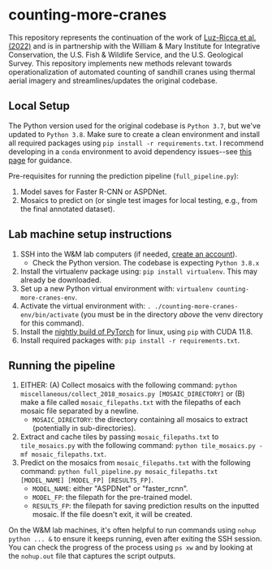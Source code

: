 # counting-more-cranes

This repository represents the continuation of the work of [Luz-Ricca et al. (2022)](https://doi.org/10.1002/rse2.301) and is in partnership with the William & Mary Institute for Integrative Conservation, the U.S. Fish & Wildlife Service, and the U.S. Geological Survey. This repository implements new methods relevant towards operationalization of automated counting of sandhill cranes using thermal aerial imagery and streamlines/updates the original codebase. 

## Local Setup 

The Python version used for the original codebase is `Python 3.7`, but we've updated to `Python 3.8`. Make sure to create a clean environment and install all required packages using `pip install -r requirements.txt`. I recommend developing in a `conda` environment to avoid dependency issues--see [this page](https://conda.io/projects/conda/en/latest/user-guide/tasks/manage-environments.html) for guidance.

Pre-requisites for running the prediction pipeline (`full_pipeline.py`):
1. Model saves for Faster R-CNN or ASPDNet.
2. Mosaics to predict on (or single test images for local testing, e.g., from the final annotated dataset).

## Lab machine setup instructions 

1. SSH into the W&M lab computers (if needed, [create an account](https://accounts.cs.wm.edu/newuser_template)).
   - Check the Python version. The codebase is expecting `Python 3.8.x`
2. Install the virtualenv package using: `pip install virtualenv`. This may already be downloaded.
3. Set up a new Python virtual environment with: `virtualenv counting-more-cranes-env`.
4. Activate the virtual environment with: `. ./counting-more-cranes-env/bin/activate` (you must be in the directory _above_ the venv directory for this command).
5. Install the [nightly build of PyTorch](https://pytorch.org/get-started/locally/) for linux, using `pip` with CUDA 11.8.
6. Install required packages with: `pip install -r requirements.txt`.

## Running the pipeline
1. EITHER: (A) Collect mosaics with the following command: `python miscellaneous/collect_2018_mosaics.py [MOSAIC_DIRECTORY]` or (B) make a file called `mosaic_filepaths.txt` with the filepaths of each mosaic file separated by a newline.
   - `MOSAIC_DIRECTORY`: the directory containing all mosaics to extract (potentially in sub-directories).
2. Extract and cache tiles by passing `mosaic_filepaths.txt` to `tile_mosaics.py` with the following command: `python tile_mosaics.py -mf mosaic_filepaths.txt`.
3. Predict on the mosaics from `mosaic_filepaths.txt` with the following command: `python full_pipeline.py mosaic_filepaths.txt [MODEL_NAME] [MODEL_FP] [RESULTS_FP]`.
   - `MODEL_NAME`: either "ASPDNet" or "faster_rcnn".
   - `MODEL_FP`: the filepath for the pre-trained model.
   - `RESULTS_FP`: the filepath for saving prediction results on the inputted mosaic. If the file doesn't exit, it will be created.

On the W&M lab machines, it's often helpful to run commands using `nohup python ... &` to ensure it keeps running, even after exiting the SSH session. You can check the progress of the process using `ps xw` and by looking at the `nohup.out` file that captures the script outputs.
